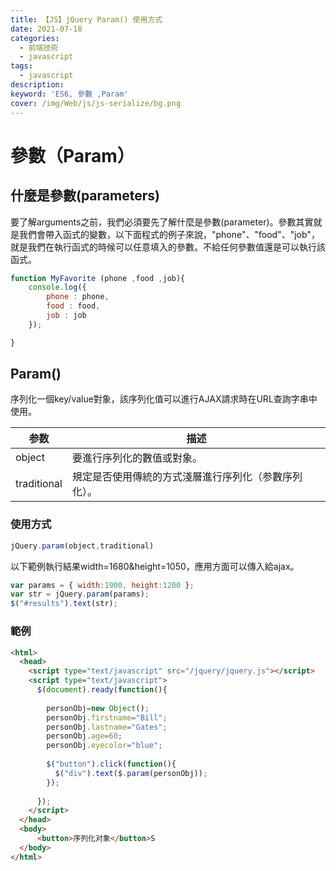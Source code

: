 ```yaml
---
title: 【JS】jQuery Param() 使用方式
date: 2021-07-18
categories: 
  - 前端技術
  - javascript
tags: 
  - javascript
description:
keyword: 'ES6, 參數 ,Param'
cover: /img/Web/js/js-serialize/bg.png
---
```


# 參數（Param）
## 什麼是參數(parameters)
要了解arguments之前，我們必須要先了解什麼是參數(parameter)。參數其實就是我們會帶入函式的變數，以下面程式的例子來說，"phone"、"food"、"job"，就是我們在執行函式的時候可以任意填入的參數。不給任何參數值還是可以執行該函式。
```js
function MyFavorite (phone ,food ,job){
    console.log({
        phone : phone,
        food : food,
        job : job
    });

}

```

## Param()
序列化一個key/value對象，該序列化值可以進行AJAX請求時在URL查詢字串中使用。

|参数 | 描述 |
|-----|------|
|object      | 要進行序列化的數值或對象。| 
|traditional | 規定是否使用傳統的方式淺層進行序列化（参數序列化）。|

### 使用方式
```js
jQuery.param(object,traditional)
```

以下範例執行結果width=1680&height=1050，應用方面可以傳入給ajax。
```js
var params = { width:1900, height:1200 };
var str = jQuery.param(params);
$("#results").text(str);
```


### 範例
```html
<html>
  <head>
    <script type="text/javascript" src="/jquery/jquery.js"></script>
    <script type="text/javascript">
      $(document).ready(function(){
      
        personObj=new Object();
        personObj.firstname="Bill";
        personObj.lastname="Gates";
        personObj.age=60;
        personObj.eyecolor="blue"; 
        
        $("button").click(function(){
          $("div").text($.param(personObj));
        });
        
      });
    </script>
  </head>
  <body>
      <button>序列化对象</button>S
  </body>
</html>
```